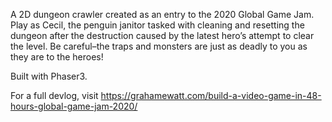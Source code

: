 A 2D dungeon crawler created as an entry to the 2020 Global Game Jam. Play as Cecil, the penguin janitor tasked with cleaning and resetting the dungeon after the destruction caused by the latest hero’s attempt to clear the level. Be careful–the traps and monsters are just as deadly to you as they are to the heroes!

Built with Phaser3. 

For a full devlog, visit https://grahamewatt.com/build-a-video-game-in-48-hours-global-game-jam-2020/
